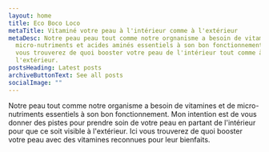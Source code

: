 ```yaml
---
layout: home
title: Eco Boco Loco
metaTitle: Vitaminé votre peau à l'intérieur comme à l'extérieur
metaDesc: Notre peau peau tout comme notre orgnanisme a besoin de vitamines, de
  micro-nutriments et acides aminés essentiels à son bon fonctionnement. Ici
  vous trouverez de quoi booster votre peau de l'intérieur tout comme à
  l'extérieur.
postsHeading: Latest posts
archiveButtonText: See all posts
socialImage: ""
---
```

Notre peau tout comme notre organisme a besoin de vitamines et de micro-nutriments essentiels à son bon fonctionnement. Mon intention est de vous donner des pistes pour prendre soin de votre peau en partant de l'intérieur pour que ce soit visible à l'extérieur. Ici vous trouverez de quoi booster votre peau avec des vitamines reconnues pour leur bienfaits.